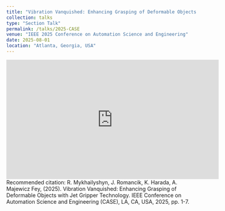 ```yaml
---
title: "Vibration Vanquished: Enhancing Grasping of Deformable Objects with Jet Gripper Technology"
collection: talks
type: "Section Talk"
permalink: /talks/2025-CASE
venue: "IEEE 2025 Conference on Automation Science and Engineering"
date: 2025-08-01
location: "Atlanta, Georgia, USA"
---
```

<iframe width="560" height="315" src="https://www.youtube.com/embed/Refd4-V1z3E" title="YouTube video player" frameborder="0" allow="accelerometer; autoplay; clipboard-write; encrypted-media; gyroscope; picture-in-picture" allowfullscreen></iframe>
<br />
Recommended citation: R. Mykhailyshyn, J. Romancik, K. Harada, A. Majewicz Fey, (2025). Vibration Vanquished: Enhancing Grasping of Deformable Objects with Jet Gripper Technology. IEEE Conference on Automation Science and Engineering (CASE), LA, CA, USA, 2025, pp. 1-7.